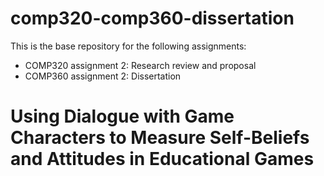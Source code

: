 # comp320-comp360-dissertation
This is the base repository for the following assignments:
* COMP320 assignment 2: Research review and proposal
* COMP360 assignment 2: Dissertation


# Using Dialogue with Game Characters to Measure Self-Beliefs and Attitudes in Educational Games

